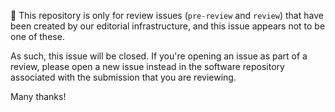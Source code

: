 :wave: This repository is only for review issues (`pre-review` and `review`) that have been created by our editorial infrastructure, and this issue appears not to be one of these.

As such, this issue will be closed. If you're opening an issue as part of a review, please open a new issue instead in the software repository associated with the submission that you are reviewing.

Many thanks!
